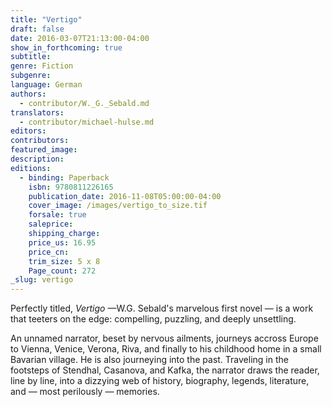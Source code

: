```yaml
---
title: "Vertigo"
draft: false
date: 2016-03-07T21:13:00-04:00
show_in_forthcoming: true
subtitle:
genre: Fiction
subgenre:
language: German
authors:
  - contributor/W._G._Sebald.md
translators:
  - contributor/michael-hulse.md
editors:
contributors:
featured_image:
description:
editions:
  - binding: Paperback
    isbn: 9780811226165
    publication_date: 2016-11-08T05:00:00-04:00
    cover_image: /images/vertigo_to_size.tif
    forsale: true
    saleprice:
    shipping_charge:
    price_us: 16.95
    price_cn:
    trim_size: 5 x 8
    Page_count: 272
_slug: vertigo
---
```


Perfectly titled, _Vertigo_ —W.G. Sebald's marvelous first novel — is a work that teeters on the edge: compelling, puzzling, and deeply unsettling.

An unnamed narrator, beset by nervous ailments, journeys accross Europe to Vienna, Venice, Verona, Riva, and finally to his childhood home in a small Bavarian village. He is also journeying into the past. Traveling in the footsteps of Stendhal, Casanova, and Kafka, the narrator draws the reader, line by line, into a dizzying web of history, biography, legends, literature, and — most perilously — memories.

